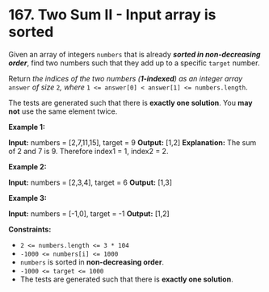# 167. Two Sum II - Input array is sorted

Given an array of integers  `numbers`  that is already  **_sorted in non-decreasing order_**, find two numbers such that they add up to a specific  `target`  number.

Return _the indices of the two numbers (**1-indexed**) as an integer array_ `answer` _of size_ `2`_, where_ `1 <= answer[0] < answer[1] <= numbers.length`.

The tests are generated such that there is  **exactly one solution**. You  **may not**  use the same element twice.

**Example 1:**

**Input:** numbers = [2,7,11,15], target = 9
**Output:** [1,2]
**Explanation:** The sum of 2 and 7 is 9. Therefore index1 = 1, index2 = 2.

**Example 2:**

**Input:** numbers = [2,3,4], target = 6
**Output:** [1,3]

**Example 3:**

**Input:** numbers = [-1,0], target = -1
**Output:** [1,2]

**Constraints:**

-   `2 <= numbers.length <= 3 * 104`
-   `-1000 <= numbers[i] <= 1000`
-   `numbers`  is sorted in  **non-decreasing order**.
-   `-1000 <= target <= 1000`
-   The tests are generated such that there is  **exactly one solution**.
